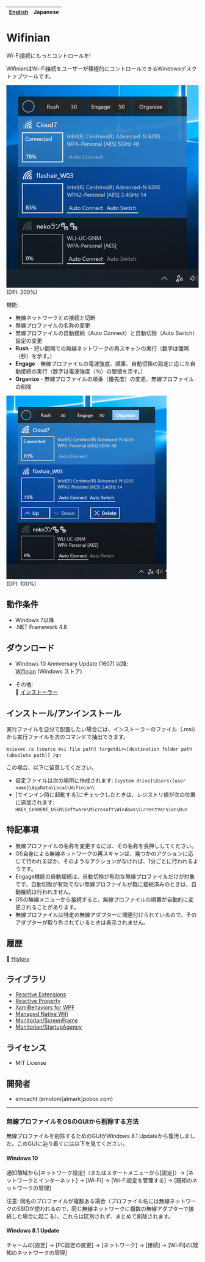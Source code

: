 ﻿[English](README.md)|Japanese
-|-

# Wifinian

Wi-Fi接続にもっとコントロールを!

WifinianはWi-Fi接続をユーザーが積極的にコントロールできるWindowsデスクトップツールです。

![Screenshot](Images/Screenshot_main.png)<br>
(DPI: 200%)

機能:
 * 無線ネットワークとの接続と切断
 * 無線プロファイルの名称の変更
 * 無線プロファイルの自動接続（Auto Connect）と自動切換（Auto Switch）設定の変更
 * __Rush__ - 短い間隔での無線ネットワークの再スキャンの実行（数字は間隔（秒）を示す。）
 * __Engage__ - 無線プロファイルの電波強度、順番、自動切換の設定に応じた自動接続の実行（数字は電波強度（％）の閾値を示す。）
 * __Organize__ - 無線プロファイルの順番（優先度）の変更、無線プロファイルの削除

![Screenshot](Images/Screenshot_organize.png)<br>
(DPI: 100%)

## 動作条件

 * Windows 7以降
 * .NET Framework 4.8

## ダウンロード

 * Windows 10 Anniversary Update (1607) 以降:<br>
[Wifinian](https://www.microsoft.com/store/apps/9pngfqps4flh) (Windows ストア)

 * その他:<br>
:floppy_disk: [インストーラー](https://github.com/emoacht/Wifinian/releases/download/3.0.1-Installer/WifinianInstaller301.zip)

## インストール/アンインストール

実行ファイルを自分で配置したい場合には、インストーラーのファイル（.msi）から実行ファイルを次のコマンドで抽出できます。

```
msiexec /a [source msi file path] targetdir=[destination folder path (absolute path)] /qn
```

この場合、以下に留意してください。

 - 設定ファイルは次の場所に作成されます: `[system drive]\Users\[user name]\AppData\Local\Wifinian\`
 - [サインイン時に起動する]にチェックしたときは、レジストリ値が次の位置に追加されます: `HKEY_CURRENT_USER\Software\Microsoft\Windows\CurrentVersion\Run`

## 特記事項

 - 無線プロファイルの名称を変更するには、その名称を長押ししてください。
 - OS自身による無線ネットワークの再スキャンは、幾つかのアクションに応じて行われるほか、そのようなアクションがなければ、1分ごとに行われるようです。
 - Engage機能の自動接続は、自動切換が有効な無線プロファイルだけが対象です。自動切換が有効でない無線プロファイルが既に接続済みのときは、自動接続は行われません。
 - OSの無線メニューから接続すると、無線プロファイルの順番が自動的に変更されることがあります。
 - 無線プロファイルは特定の無線アダプターに関連付けられているので、そのアダプターが取り外されているときは表示されません。

## 履歴

:scroll: [History](HISTORY.md)

## ライブラリ

 - [Reactive Extensions][1]
 - [Reactive Property][2]
 - [XamlBehaviors for WPF][3]
 - [Managed Native Wifi][4]
 - [Monitorian/ScreenFrame][5]
 - [Monitorian/StartupAgency][5]

[1]: https://github.com/Reactive-Extensions/Rx.NET
[2]: https://github.com/runceel/ReactiveProperty
[3]: https://github.com/microsoft/XamlBehaviorsWpf
[4]: https://github.com/emoacht/ManagedNativeWifi
[5]: https://github.com/emoacht/Monitorian

## ライセンス

 - MIT License

## 開発者

 - emoacht (emotom[atmark]pobox.com)

_____

### 無線プロファイルをOSのGUIから削除する方法

無線プロファイルを削除するためのGUIがWindows 8.1 Updateから復活しました。このGUIに辿り着くには以下を見てください。

#### Windows 10

通知領域から[ネットワーク設定]（またはスタートメニューから[設定]）&rarr; [ネットワークとインターネット] &rarr; [Wi-Fi] &rarr; [Wi-Fi設定を管理する] &rarr; [既知のネットワークの管理]

注意: 同名のプロファイルが複数ある場合（プロファイル名には無線ネットワークのSSIDが使われるので、同じ無線ネットワークに複数の無線アダプターで接続した場合に起こる）、これらは区別されず、まとめて削除されます。

#### Windows 8.1 Update

チャームの[設定] &rarr; [PC設定の変更] &rarr; [ネットワーク] &rarr; [接続] &rarr; [Wi-Fi]の[既知のネットワークの管理]
